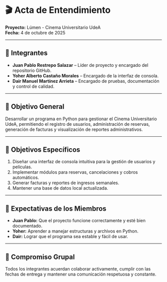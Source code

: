 # 🎬 Acta de Entendimiento  
**Proyecto:** Lúmen - Cinema Universitario UdeA  
**Fecha:** 4 de octubre de 2025  

---

## 👥 Integrantes  
- **Juan Pablo Restrepo Salazar** – Líder de proyecto y encargado del repositorio GitHub.  
- **Yoher Alberto Castaño Morales** – Encargado de la interfaz de consola.  
- **Dair Manuel Martínez Arrieta** – Encargado de pruebas, documentación y control de calidad.  

---

## 🎯 Objetivo General  
Desarrollar un programa en Python para gestionar el Cinema Universitario UdeA, permitiendo el registro de usuarios, administración de reservas, generación de facturas y visualización de reportes administrativos.  

---

## 🧩 Objetivos Específicos  
1. Diseñar una interfaz de consola intuitiva para la gestión de usuarios y películas.  
2. Implementar módulos para reservas, cancelaciones y cobros automáticos.  
3. Generar facturas y reportes de ingresos semanales.  
4. Mantener una base de datos local actualizada.  

---

## 💬 Expectativas de los Miembros  
- **Juan Pablo:** Que el proyecto funcione correctamente y esté bien documentado.  
- **Yoher:** Aprender a manejar estructuras y archivos en Python.  
- **Dair:** Lograr que el programa sea estable y fácil de usar.  

---

## 🤝 Compromiso Grupal  
Todos los integrantes acuerdan colaborar activamente, cumplir con las fechas de entrega y mantener una comunicación respetuosa y constante.  
